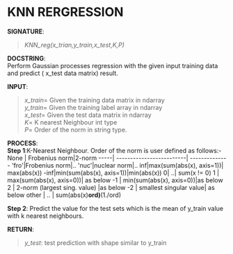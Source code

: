 # KNN RERGRESSION

**SIGNATURE**: 
>_KNN_reg(x_trian,y_train,x_test,K,P)_

**DOCSTRING**:   
Perform Gaussian processes regression with the given input training data and predict ( x_test data matrix) result.

**INPUT**:   
>*x_train*= Given the training data matrix in ndarray  
*y_train*= Given the training label array in ndarray  
*x_test*= Given the test data matrix in ndarray  
*K*= K nearest Neighbour int type  
*P*= Order of the norm in string type.

**PROCESS**:  
**Step 1**:K-Nearest Neighbour. Order of the norm is user defined as follows:-  
None | Frobenius norm|2-norm
-----| -------------------------| --------------
'fro'|Frobenius norm|..
'nuc'|nuclear norm|..
inf|max(sum(abs(x), axis=1))| max(abs(x))
-inf|min(sum(abs(x), axis=1))|min(abs(x))
0| ..| sum(x != 0)
1 | max(sum(abs(x), axis=0))| as below
-1  | min(sum(abs(x), axis=0))|as below
2 | 2-norm (largest sing. value)  |as below
-2 | smallest singular value| as below
other | .. | sum(abs(x)**ord)**(1./ord)

**Step 2**: Predict the value for the test sets which is the mean of y_train value with k nearest neighbours.  

**RETURN**:  
>*y_test*: test prediction with shape similar to y_train
